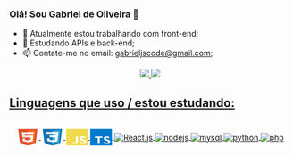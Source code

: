 ### Olá! Sou Gabriel de Oliveira 👋

- 🔭 Atualmente estou trabalhando com front-end;
- 🌱 Estudando APIs e back-end;
- 📫 Contate-me no email: gabrieljscode@gmail.com;

<div align="center">
  <a href="https://github.com/gabrieloliveirajs">
  <img height="160em" src="https://github-readme-stats.vercel.app/api?username=gabrieloliveirajs&show_icons=true&theme=dark&include_all_commits=true&count_private=true"/>
  <img height="150em" src="https://github-readme-stats.vercel.app/api/top-langs/?username=gabrieloliveirajs&layout=compact&langs_count=7&theme=dark"/>
</div>

##
  
<h2>Linguagens que uso / estou estudando:</h2>
<div class="td" style="display: inline_block; text-align: center"><br>
    <img align="center" alt="HTML" height="30" width="40"
      src="https://raw.githubusercontent.com/devicons/devicon/master/icons/html5/html5-original.svg">
    <img align="center" alt="CSS" height="30" width="40"
      src="https://raw.githubusercontent.com/devicons/devicon/master/icons/css3/css3-original.svg">
    <img align="center" alt="javascript" height="30" width="40"
      src="https://raw.githubusercontent.com/devicons/devicon/master/icons/javascript/javascript-plain.svg">
    <img align="center" alt="typescript" height="30" width="40"
      src="https://raw.githubusercontent.com/devicons/devicon/master/icons/typescript/typescript-plain.svg">  
    <img align="center" alt="React.js" height="30" width="40"
      src="https://cdn.jsdelivr.net/gh/devicons/devicon/icons/react/react-original.svg" />   
    <img align="center" alt="nodejs" height="30" width="40"
      src="https://cdn.jsdelivr.net/gh/devicons/devicon/icons/nodejs/nodejs-original.svg" />
    <img align="center" alt="mysql" height="30" width="40"
      src="https://cdn.jsdelivr.net/gh/devicons/devicon/icons/mysql/mysql-original.svg" />
    <img align="center" alt="python" height="30" width="40"
      src="https://cdn.jsdelivr.net/gh/devicons/devicon/icons/python/python-original.svg" />
  <img align="center" alt="php" height="30" width="40"
      src="https://cdn.jsdelivr.net/gh/devicons/devicon/icons/php/php-original.svg" />
</div>

